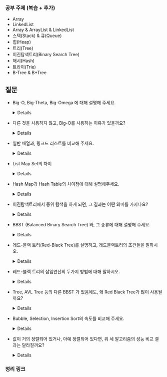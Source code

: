 ### 공부 주제 (복습 + 추가)

- Array
- LinkedList
- Array & ArrayList & LinkedList
- 스택(Stack) & 큐(Queue)
- 힙(Heap)
- 트리(Tree)
- 이진탐색트리(Binary Search Tree)
- 해시(Hash)
- 트라이(Trie)
- B-Tree & B+Tree

## 질문

- Big-O, Big-Theta, Big-Omega 에 대해 설명해 주세요.

    <details>
    학계에서 Big-O는 시간의 상한, Big-Omega는 등가 혹은 하한, Big-Theta는 앞선 두개를 만족하는 경우.<br>
    하지만 실무에서는 Big-O를 Big-Theta와 같이 쓴다. <br>
    https://velog.io/@wan088/%EC%8B%9C%EA%B0%84-%EB%B3%B5%EC%9E%A1%EB%8F%84-big-O-big-big-
    </details>

- 다른 것을 사용하지 않고, Big-O를 사용하는 이유가 있을까요?

    <details>
    알고리즘의 최악의 경우에 대응해야되기 때문이다.<br>
    알고리즘이 수행되는 동안 최악의 경우가 있을 수 있기 때문에 이에 대응하기 위해서 Big-O를 주로 사용한다.
    </details>


- 일반 배열과, 링크드 리스트를 비교해 주세요.

    <details>
    일반 배열은 연속적인 메모리 공간상에 있으며 인덱스를 이용한 접근이 O(1)로 빠르다. <br>
    하지만 삽입과 삭제연산의 경우 배열의 데이터를 이동시켜야 하기 때문에 O(N)의 시간으로 수행된다. <br>
    링크드 리스트는 연속적인 메모리 공간에 존재하지 않고 포인터로 연결되어 있기 때문에 노드를 순차적으로 접근해야한다. <br>
    하지만 배열과 달리 크기에 대한 제약이 없다. 또한 삽입,삭제 연산이 O(1)의 시간으로 수행된다.
    </details>

- List Map Set의 차이

    <details>
    List - 순서와 중복이 있는 자료구조<br>
    Map - 키와 데이터를 같이 저장할 수 있는 자료구조<br>
    Set - 순서없고 중복이 존재할 수 없는 자료구조<br>
    https://velog.io/@esun1903/%EC%9E%90%EB%A3%8C%EA%B5%AC%EC%A1%B0-List-Map-Set%EC%9D%98-%ED%8A%B9%EC%A7%95%EA%B3%BC-%EC%B0%A8%EC%9D%B4%EC%A0%90
    </details>

- Hash Map과 Hash Table의 차이점에 대해 설명해주세요.

    <details>
    <br>
    동기화 지원 여부와 null 값 허용 여부의 차이가 있습니다.
    <br><br>
    해시 테이블(Hash Table)
    <br>
    병렬 처리를 할 때 (동기화를 고려해야 하는 상황) Thread-safe 하다.<br>
    Null 값을 허용하지 않는다.<br><br>

    해시 맵(Hash Map)
    <br>
    병렬 처리를 하지 않을 때 (동기화를 고려하지 않는 상황) Thread-safe하지 않는다.<br>
    Null 값을 허용한다.
    </details>

- 이진탐색트리에서 중위 탐색을 하게 되면, 그 결과는 어떤 의미를 가지나요?

    <details>
    이진탐색트리의 정렬된 순서를 읽을 수 있다.
    </details>

- BBST (Balanced Binary Search Tree) 와, 그 종류에 대해 설명해 주세요.
    <details>
    균형이진탐색트리<br>
    이진탐색트리의 단점을 보완한 트리로 편향트리가 발생하지 않도록 삽입 혹은 삭제할때 높이의 균형을 유지하는 트리이다. <br>
    그 종류로는 AVL, red-black tree, B트리, B+ 트리 등이 있다.
    </details>

- 레드-블랙 트리(Red-Black Tree)를 설명하고, 레드블랙트리의 조건들을 말하시오.
    <details>
    레드-블랙 트리는 자가 균형 이진 탐색 트리이다. <br>
    레드-블랙 트리는 다음과 같은 조건들을 만족한다.<br>
    1. 모든 노드는 빨간색 혹은 검은색이다.<br>
    2. 루트 노드는 검은색이다.<br>
    3. 모든 리프 노드(NIL)들은 검은색이다. (NIL : null leaf, 자료를 갖지 않고 트리의 끝을 나타내는 노드)<br>
    4. 빨간색 노드의 자식은 검은색이다. == No Double Red(빨간색 노드가 연속으로 나올 수 없다)<br>
    5. 모든 리프 노드에서 Black Depth는 같다. == 리프노드에서 루트 노드까지 가는 경로에서 만나는 검은색 노드의 개수가 같다.
    </details>


- 레드-블랙 트리의 삽입연산의 두가지 방법에 대해 말하시오.
    <details>
    Restructuring - 삼촌노드(부모의 형제)가 검은색일경우<br>
    Recoloring - 삼촌노드(부모의 형제)가 빨간색일경우<br>
    https://code-lab1.tistory.com/62
    </details>

- Tree, AVL Tree 등의 다른 BBST 가 있음에도, 왜 Red Black Tree가 많이 사용될까요?
    <details>
    Red Black Tree<br>
        - 삽입, 삭제 작업 시 균형을 맞추기 위한 작업 횟수가 적다.<br>
        - 각 노드당 색깔을 표현하는 데 단 1bit의 저장공간만 필요하다.<br>
        - 언제 회전에 의해 균형을 잡아햐 하는지가 쉽게 판별된다.<br>
        - 이진 탐색 트리의 함수를 거의 그대로 사용한다.<br>
    </details>


- Bubble, Selection, Insertion Sort의 속도를 비교해 주세요.
    <details>
        시간복잡도는 모두 O(n^2)
    </details>
  
- 값이 거의 정렬되어 있거나, 아예 정렬되어 있다면, 위 세 알고리즘의 성능 비교 결과는 달라질까요?
    <details>
        Selection sort는 정렬되어있을 시 비교연산만 하기 때문 O(n)의 시간복잡도를 가진다.<br>
        ![image](https://github.com/CSstudy-SS/CS/assets/70104259/bcd4383c-8341-4dba-92c6-d9e19f0bc8ef)
        출처:https://gmlwjd9405.github.io/2018/05/06/algorithm-selection-sort.html
    </details>

### 정리 링크
